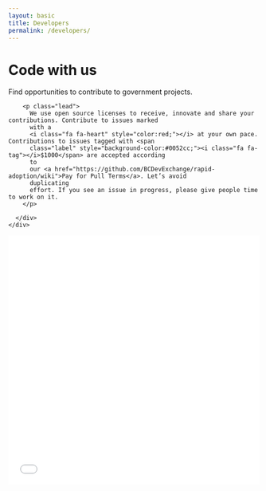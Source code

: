 ```yaml
---
layout: basic
title: Developers
permalink: /developers/
---
```


<div class="container-fluid">
  <div class="row">
    <div class="col-sm-12 devx-developer-header">
      <h1>Code with us</h1>
      Find opportunities to contribute to government projects.
    </div>
  </div>
  <div class="row">
    <div class="col-sm-12 col-md-12 main">
      <div class="jumbotron">

        <p class="lead">
          We use open source licenses to receive, innovate and share your contributions. Contribute to issues marked
          with a
          <i class="fa fa-heart" style="color:red;"></i> at your own pace. Contributions to issues tagged with <span
          class="label" style="background-color:#0052cc;"><i class="fa fa-tag"></i>$1000</span> are accepted according
          to
          our <a href="https://github.com/BCDevExchange/rapid-adoption/wiki">Pay for Pull Terms</a>. Let’s avoid
          duplicating
          effort. If you see an issue in progress, please give people time to work on it.
        </p>

      </div>
    </div>
  </div>
  <div>
  <iframe src="{{ site.data.config.developersURL }}" width="100%" height="500" frameborder="0" scrolling="no" onload="javascript:resizeIframe(this)">
  </iframe>
  </div>
  <!-- onload="javascript:resizeIframe(this)"  -->
</div>
